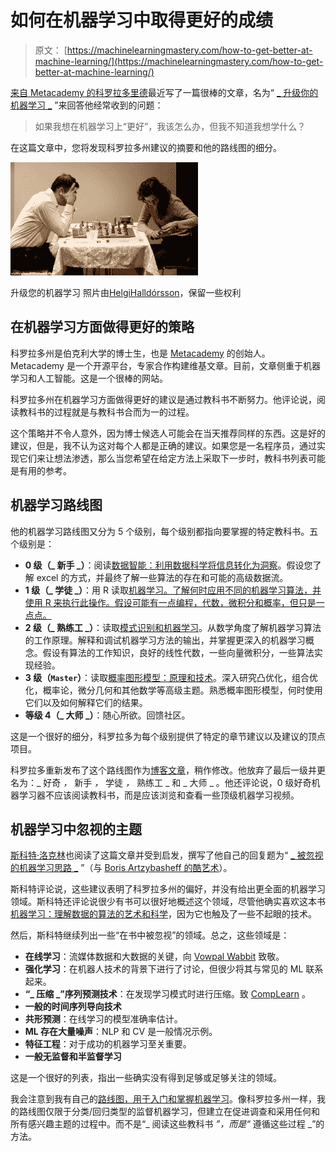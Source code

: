 # 如何在机器学习中取得更好的成绩

> 原文： [https://machinelearningmastery.com/how-to-get-better-at-machine-learning/](https://machinelearningmastery.com/how-to-get-better-at-machine-learning/)

[来自 Metacademy 的科罗拉多里德](http://obphio.us/)最近写了一篇很棒的文章，名为“ [_ 升级你的机器学习 _](http://metacademy.org/roadmaps/cjrd/level-up-your-ml) ”来回答他经常收到的问题：

> 如果我想在机器学习上“更好”，我该怎么办，但我不知道我想学什么？

在这篇文章中，您将发现科罗拉多州建议的摘要和他的路线图的细分。

[![level-up machine learning](img/7ef4d5767c376af4000a99bf27b9654b.jpg)](https://3qeqpr26caki16dnhd19sv6by6v-wpengine.netdna-ssl.com/wp-content/uploads/2014/08/level-up-machine-learning.jpg)

升级您的机器学习
照片由[HelgiHalldórsson](https://www.flickr.com/photos/8058853@N06/4393957264)，保留一些权利

## 在机器学习方面做得更好的策略

科罗拉多州是伯克利大学的博士生，也是 [Metacademy](http://www.metacademy.org/) 的创始人。 Metacademy 是一个开源平台，专家合作构建维基文章。目前，文章侧重于机器学习和人工智能。这是一个很棒的网站。

科罗拉多州在机器学习方面做得更好的建议是通过教科书不断努力。他评论说，阅读教科书的过程就是与教科书合而为一的过程。

这个策略并不令人意外，因为博士候选人可能会在当天推荐同样的东西。这是好的建议，但是，我不认为这对每个人都是正确的建议。如果您是一名程序员，通过实现它们来让想法渗透，那么当您希望在给定方法上采取下一步时，教科书列表可能是有用的参考。

## 机器学习路线图

他的机器学习路线图又分为 5 个级别，每个级别都指向要掌握的特定教科书。五个级别是：

*   **0 级（_ 新手 _）**：阅读[数据智能：利用数据科学将信息转化为洞察](http://www.amazon.com/dp/111866146X?tag=inspiredalgor-20)。假设您了解 excel 的方式，并最终了解一些算法的存在和可能的高级数据流。
*   **1 级（_ 学徒 _）**：用 R 读取[机器学习。了解何时应用不同的机器学习算法，并使用 R 来执行此操作。假设可能有一点编程，代数，微积分和概率，但只是一点点。](http://www.amazon.com/dp/1782162143?tag=inspiredalgor-20)
*   **2 级（_ 熟练工 _）**：读取[模式识别和机器学习](http://www.amazon.com/dp/0387310738?tag=inspiredalgor-20)。从数学角度了解机器学习算法的工作原理。解释和调试机器学习方法的输出，并掌握更深入的机器学习概念。假设有算法的工作知识，良好的线性代数，一些向量微积分，一些算法实现经验。
*   **3 级（`Master`）**：读取[概率图形模型：原理和技术](http://www.amazon.com/dp/0262013193?tag=inspiredalgor-20)。深入研究凸优化，组合优化，概率论，微分几何和其他数学等高级主题。熟悉概率图形模型，何时使用它们以及如何解释它们的结果。
*   **等级 4（_ 大师 _）**：随心所欲。回馈社区。

这是一个很好的细分，科罗拉多为每个级别提供了特定的章节建议以及建议的顶点项目。

科罗拉多重新发布了这个路线图作为[博客文章](http://www.tenleaves.com/paths/machine-learning-level-up)，稍作修改。他放弃了最后一级并更名为：_ 好奇 _，_ 新手 _，_ 学徒 _，_ 熟练工 _ 和 _ 大师 _ 。他还评论说，0 级好奇机器学习器不应该阅读教科书，而是应该浏览和查看一些顶级机器学习视频。

## 机器学习中忽视的主题

[斯科特·洛克林](http://scottlocklin.wordpress.com/about/)也阅读了这篇文章并受到启发，撰写了他自己的回复题为“ [_ 被忽视的机器学习思路 _](https://scottlocklin.wordpress.com/2014/07/22/neglected-machine-learning-ideas/) ”（与 [Boris Artzybasheff 的酷艺术](http://en.wikipedia.org/wiki/Boris_Artzybasheff)）。

斯科特评论说，这些建议表明了科罗拉多州的偏好，并没有给出更全面的机器学习领域。斯科特还评论说很少有书可以很好地概述这个领域，尽管他确实喜欢这本书[机器学习：理解数据的算法的艺术和科学](http://www.amazon.com/dp/1107422221?tag=inspiredalgor-20)，因为它也触及了一些不起眼的技术。

然后，斯科特继续列出一些“在书中被忽视”的领域。总之，这些领域是：

*   **在线学习**：流媒体数据和大数据的关键，向 [Vowpal Wabbit](http://hunch.net/~vw/) 致敬。
*   **强化学习**：在机器人技术的背景下进行了讨论，但很少将其与常见的 ML 联系起来。
*   **“_ 压缩 _”序列预测技术**：在发现学习模式时进行压缩。致 [CompLearn](http://www.complearn.org/) 。
*   **一般的时间序列导向技术**
*   **共形预测**：在线学习的模型准确率估计。
*   **ML 存在大量噪声**：NLP 和 CV 是一般情况示例。
*   **特征工程**：对于成功的机器学习至关重要。
*   **一般无监督和半监督学习**

这是一个很好的列表，指出一些确实没有得到足够或足够关注的领域。

我会注意到我有自己的[路线图，用于入门和掌握机器学习](http://machinelearningmastery.com/machine-learning-roadmap-your-self-study-guide-to-machine-learning/ "Machine Learning Roadmap: Your Self-Study Guide to Machine Learning")。像科罗拉多州一样，我的路线图仅限于分类/回归类型的监督机器学习，但建立在促进调查和采用任何和所有感兴趣主题的过程中。而不是“_ 阅读这些教科书 _”，而是“_ 遵循这些过程 _”的方法。